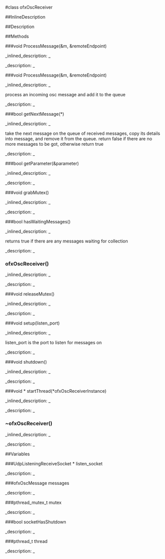 #class ofxOscReceiver


<!--
_visible: True_
_advanced: False_
_istemplated: False_
-->

##InlineDescription






##Description





##Methods



###void ProcessMessage(&m, &remoteEndpoint)

<!--
_syntax: ProcessMessage(&m, &remoteEndpoint)_
_name: ProcessMessage_
_returns: void_
_returns_description: _
_parameters: const osc_
_access: protected_
_version_started: 007_
_version_deprecated: _
_summary: _
_constant: False_
_static: False_
_visible: True_
_advanced: False_
-->

_inlined_description: _








_description: _








<!----------------------------------------------------------------------------->

###void ProcessMessage(&m, &remoteEndpoint)

<!--
_syntax: ProcessMessage(&m, &remoteEndpoint)_
_name: ProcessMessage_
_returns: void_
_returns_description: _
_parameters: const osc::ReceivedMessage &m, const IpEndpointName &remoteEndpoint_
_access: protected_
_version_started: 007_
_version_deprecated: _
_summary: _
_constant: False_
_static: False_
_visible: True_
_advanced: False_
-->

_inlined_description: _

process an incoming osc message and add it to the queue 








_description: _








<!----------------------------------------------------------------------------->

###bool getNextMessage(*)

<!--
_syntax: getNextMessage(*)_
_name: getNextMessage_
_returns: bool_
_returns_description: _
_parameters: ofxOscMessage *_
_access: public_
_version_started: 007_
_version_deprecated: _
_summary: _
_constant: False_
_static: False_
_visible: True_
_advanced: False_
-->

_inlined_description: _


take the next message on the queue of received messages, copy its details into message, and remove it from the queue. return false if there are no more messages to be got, otherwise return true 







_description: _








<!----------------------------------------------------------------------------->

###bool getParameter(&parameter)

<!--
_syntax: getParameter(&parameter)_
_name: getParameter_
_returns: bool_
_returns_description: _
_parameters: ofAbstractParameter &parameter_
_access: public_
_version_started: 0.8.0_
_version_deprecated: _
_summary: _
_constant: False_
_static: False_
_visible: True_
_advanced: False_
-->

_inlined_description: _








_description: _








<!----------------------------------------------------------------------------->

###void grabMutex()

<!--
_syntax: grabMutex()_
_name: grabMutex_
_returns: void_
_returns_description: _
_parameters: _
_access: private_
_version_started: 007_
_version_deprecated: _
_summary: _
_constant: False_
_static: False_
_visible: True_
_advanced: False_
-->

_inlined_description: _








_description: _








<!----------------------------------------------------------------------------->

###bool hasWaitingMessages()

<!--
_syntax: hasWaitingMessages()_
_name: hasWaitingMessages_
_returns: bool_
_returns_description: _
_parameters: _
_access: public_
_version_started: 007_
_version_deprecated: _
_summary: _
_constant: False_
_static: False_
_visible: True_
_advanced: False_
-->

_inlined_description: _

returns true if there are any messages waiting for collection 








_description: _








<!----------------------------------------------------------------------------->

### ofxOscReceiver()

<!--
_syntax: ofxOscReceiver()_
_name: ofxOscReceiver_
_returns: _
_returns_description: _
_parameters: _
_access: public_
_version_started: 007_
_version_deprecated: _
_summary: _
_constant: False_
_static: False_
_visible: True_
_advanced: False_
-->

_inlined_description: _








_description: _








<!----------------------------------------------------------------------------->

###void releaseMutex()

<!--
_syntax: releaseMutex()_
_name: releaseMutex_
_returns: void_
_returns_description: _
_parameters: _
_access: private_
_version_started: 007_
_version_deprecated: _
_summary: _
_constant: False_
_static: False_
_visible: True_
_advanced: False_
-->

_inlined_description: _








_description: _








<!----------------------------------------------------------------------------->

###void setup(listen_port)

<!--
_syntax: setup(listen_port)_
_name: setup_
_returns: void_
_returns_description: _
_parameters: int listen_port_
_access: public_
_version_started: 007_
_version_deprecated: _
_summary: _
_constant: False_
_static: False_
_visible: True_
_advanced: False_
-->

_inlined_description: _

listen_port is the port to listen for messages on 








_description: _








<!----------------------------------------------------------------------------->

###void shutdown()

<!--
_syntax: shutdown()_
_name: shutdown_
_returns: void_
_returns_description: _
_parameters: _
_access: private_
_version_started: 007_
_version_deprecated: _
_summary: _
_constant: False_
_static: False_
_visible: True_
_advanced: False_
-->

_inlined_description: _








_description: _








<!----------------------------------------------------------------------------->

###void * startThread(*ofxOscReceiverInstance)

<!--
_syntax: startThread(*ofxOscReceiverInstance)_
_name: startThread_
_returns: void *_
_returns_description: _
_parameters: void *ofxOscReceiverInstance_
_access: private_
_version_started: 007_
_version_deprecated: _
_summary: _
_constant: False_
_static: True_
_visible: True_
_advanced: False_
-->

_inlined_description: _








_description: _








<!----------------------------------------------------------------------------->

### ~ofxOscReceiver()

<!--
_syntax: ~ofxOscReceiver()_
_name: ~ofxOscReceiver_
_returns: _
_returns_description: _
_parameters: _
_access: public_
_version_started: 007_
_version_deprecated: _
_summary: _
_constant: False_
_static: False_
_visible: True_
_advanced: False_
-->

_inlined_description: _








_description: _








<!----------------------------------------------------------------------------->

##Variables



###UdpListeningReceiveSocket * listen_socket

<!--
_name: listen_socket_
_type: UdpListeningReceiveSocket *_
_access: private_
_version_started: 007_
_version_deprecated: _
_summary: _
_visible: True_
_constant: True_
_advanced: False_
-->

_description: _








<!----------------------------------------------------------------------------->

###ofxOscMessage messages

<!--
_name: messages_
_type: ofxOscMessage_
_access: private_
_version_started: 007_
_version_deprecated: _
_summary: _
_visible: True_
_constant: True_
_advanced: False_
-->

_description: _








<!----------------------------------------------------------------------------->

###pthread_mutex_t mutex

<!--
_name: mutex_
_type: pthread_mutex_t_
_access: private_
_version_started: 007_
_version_deprecated: _
_summary: _
_visible: True_
_constant: True_
_advanced: False_
-->

_description: _








<!----------------------------------------------------------------------------->

###bool socketHasShutdown

<!--
_name: socketHasShutdown_
_type: bool_
_access: private_
_version_started: 007_
_version_deprecated: _
_summary: _
_visible: True_
_constant: True_
_advanced: False_
-->

_description: _








<!----------------------------------------------------------------------------->

###pthread_t thread

<!--
_name: thread_
_type: pthread_t_
_access: private_
_version_started: 007_
_version_deprecated: _
_summary: _
_visible: True_
_constant: True_
_advanced: False_
-->

_description: _








<!----------------------------------------------------------------------------->

